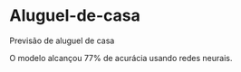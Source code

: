 # Aluguel-de-casa
Previsão de aluguel de casa

O modelo alcançou 77% de acurácia usando redes neurais.
